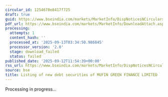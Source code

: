 ```yaml
---
circular_id: 1254670e8417f725
draft: true
guid: https://www.bseindia.com/markets/MarketInfo/DispNoticesNCirculars.aspx?Noticeid={920DB624-8E27-4B7F-9C19-53B817A764D6}&noticeno=20250912-61&dt=09/12/2025&icount=61&totcount=103&flag=0
pdf_url: https://www.bseindia.com/markets/MarketInfo/DownloadAttach.aspx?id=20250912-61&attachedId=
processing:
  attempts: 1
  content_hash: ''
  processed_at: '2025-09-13T03:34:50.986845'
  processor_version: '2.0'
  stage: download_failed
  status: failed
published_date: '2025-09-12T11:54:39+00:00'
rss_url: https://www.bseindia.com/markets/MarketInfo/DispNoticesNCirculars.aspx?Noticeid={920DB624-8E27-4B7F-9C19-53B817A764D6}&noticeno=20250912-61&dt=09/12/2025&icount=61&totcount=103&flag=0
source: bse
title: Listing of new debt securities of MUFIN GREEN FINANCE LIMITED
---
```


Processing in progress...
